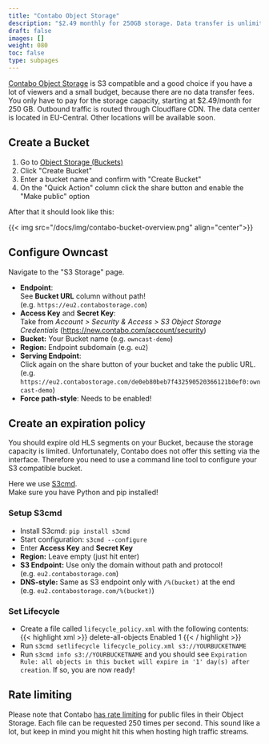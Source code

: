 ```yaml
---
title: "Contabo Object Storage"
description: "$2.49 monthly for 250GB storage. Data transfer is unlimited and free of charge!"
draft: false
images: []
weight: 080
toc: false
type: subpages
---
```


[Contabo Object Storage](https://contabo.com/en/object-storage/) is S3 compatible and a good choice if you have a lot of viewers and a small budget, because there are no data transfer fees. You only have to pay for the storage capacity, starting at $2.49/month for 250 GB. Outbound traffic is routed through Cloudflare CDN. The data center is located in EU-Central. Other locations will be available soon.

## Create a Bucket

1. Go to [Object Storage (Buckets)](https://new.contabo.com/storage/object-storage/buckets)
2. Click "Create Bucket"
3. Enter a bucket name and confirm with "Create Bucket"
4. On the "Quick Action" column click the share button and enable the "Make public" option

After that it should look like this:

{{< img src="/docs/img/contabo-bucket-overview.png" align="center">}}

## Configure Owncast

Navigate to the "S3 Storage" page.

- **Endpoint**:<br>See **Bucket URL** column without path!<br>(e.g. `https://eu2.contabostorage.com`)
- **Access Key** and **Secret Key**:<br>Take from _Account > Security & Access > S3 Object Storage Credentials_ (https://new.contabo.com/account/security)
- **Bucket:** Your Bucket name (e.g. `owncast-demo`)
- **Region:** Endpoint subdomain (e.g. `eu2`)
- **Serving Endpoint**:<br>
  Click again on the share button of your bucket and take the public URL.<br>
  (e.g. `https://eu2.contabostorage.com/de0eb80beb7f432590520366121b0ef0:owncast-demo`)
- **Force path-style**: Needs to be enabled!

## Create an expiration policy

You should expire old HLS segments on your Bucket, because the storage capacity is limited.
Unfortunately, Contabo does not offer this setting via the interface. Therefore you need to use a command line tool to configure your S3 compatible bucket.

Here we use [S3cmd](https://github.com/s3tools/s3cmd).<br>
Make sure you have Python and pip installed!

### Setup S3cmd

- Install S3cmd: `pip install s3cmd`
- Start configuration: `s3cmd --configure`
- Enter **Access Key** and **Secret Key**
- **Region:** Leave empty (just hit enter)
- **S3 Endpoint:** Use only the domain without path and protocol!<br>(e.g. `eu2.contabostorage.com`)
- **DNS-style:** Same as S3 endpoint only with `/%(bucket)` at the end<br>(e.g. `eu2.contabostorage.com/%(bucket)`)

### Set Lifecycle

- Create a file called `lifecycle_policy.xml` with the following contents:
  {{< highlight xml >}}
  <LifecycleConfiguration>
  <Rule>
  <ID>delete-all-objects</ID>
  <Prefix></Prefix>
  <Status>Enabled</Status>
  <Expiration>
  <Days>1</Days>
  </Expiration>
  </Rule>
  </LifecycleConfiguration>
  {{< / highlight >}}
- Run `s3cmd setlifecycle lifecycle_policy.xml s3://YOURBUCKETNAME`
- Run `s3cmd info s3://YOURBUCKETNAME` and you should see `Expiration Rule: all objects in this bucket will expire in '1' day(s) after creation`. If so, you are now ready!

## Rate limiting
Please note that Contabo [has rate limiting](https://docs.contabo.com/docs/products/Object-Storage/technical-description/#limits) for public files in their Object Storage. Each file can be requested 250 times per second. This sound like a lot, but keep in mind you might hit this when hosting high traffic streams.
